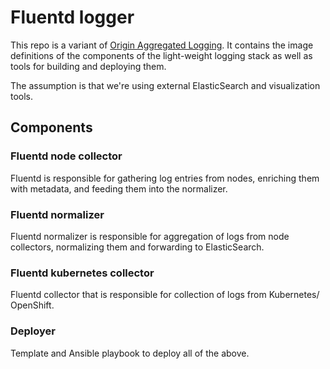 # Fluentd logger

This repo is a variant of [Origin Aggregated Logging](https://github.com/openshift/origin-aggregated-logging).
It contains the image definitions of the components of the light-weight logging
stack as well as tools for building and deploying them.

The assumption is that we're using external ElasticSearch and visualization tools.

## Components

### Fluentd node collector

Fluentd is responsible for gathering log entries from nodes, enriching
them with metadata, and feeding them into the normalizer.

### Fluentd normalizer

Fluentd normalizer is responsible for aggregation of logs from node collectors,
normalizing them and forwarding to ElasticSearch.

### Fluentd kubernetes collector

Fluentd collector that is responsible for collection of logs from Kubernetes/ OpenShift.

### Deployer

Template and Ansible playbook to deploy all of the above.
